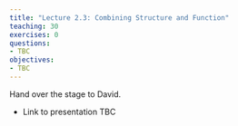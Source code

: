 ```yaml
---
title: "Lecture 2.3: Combining Structure and Function"
teaching: 30
exercises: 0
questions:
- TBC
objectives:
- TBC
---
```


Hand over the stage to David.

- Link to presentation TBC
